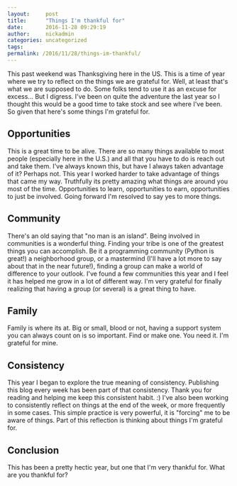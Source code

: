 ```yaml
---
layout:     post
title:      "Things I'm thankful for"
date:       2016-11-28 09:29:19
author:     nickadmin
categories: uncategorized
tags:  
permalink: /2016/11/28/things-im-thankful/
---
```

This past weekend was Thanksgiving here in the US. This is a time of year where we try to reflect on the things we are grateful for. Well, at least that's what we are supposed to do. Some folks tend to use it as an excuse for excess... But I digress. I've been on quite the adventure the last year so I thought this would be a good time to take stock and see where I've been. So given that here's some things I'm grateful for. 

## Opportunities

This is a great time to be alive. There are so many things available to most people (especially here in the U.S.) and all that you have to do is reach out and take them. I've always known this, but have I always taken advantage of it? Perhaps not. This year I worked harder to take advantage of things that came my way. Truthfully its pretty amazing what things are around you most of the time. Opportunities to learn, opportunities to earn, opportunities to just be involved. Going forward I'm resolved to say yes to more things. 

## Community

There's an old saying that "no man is an island". Being involved in communities is a wonderful thing. Finding your tribe is one of the greatest things you can accomplish. Be it a programming community (Python is great!) a neighborhood group, or a mastermind (I'll have a lot more to say about that in the near future!), finding a group can make a world of difference to your outlook. I've found a few communities this year and I feel it has helped me grow in a lot of different way. I'm very grateful for finally realizing that having a group (or several) is a great thing to have. 

## Family

Family is where its at. Big or small, blood or not, having a support system you can always count on is so important. Find or make one. You need it. I'm grateful for mine. 

## Consistency

This year I began to explore the true meaning of consistency. Publishing this blog every week has been part of that consistency. Thank you for reading and helping me keep this consistent habit. :) I've also been working to consistently reflect on things at the end of the week, or more frequently in some cases. This simple practice is very powerful, it is "forcing" me to be aware of things. Part of this reflection is thinking about things I'm grateful for. 

## Conclusion

This has been a pretty hectic year, but one that I'm very thankful for. What are you thankful for?
<!--stackedit_data:
eyJoaXN0b3J5IjpbLTEyODUxNTk3OTNdfQ==
-->
